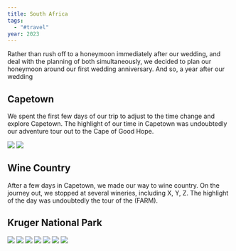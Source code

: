 ```yaml
---
title: South Africa
tags:
  - "#travel"
year: 2023
---
```


Rather than rush off to a honeymoon immediately after our wedding, and deal with the planning of both simultaneously, we decided to plan our honeymoon around our first wedding anniversary. And so, a year after our wedding

## Capetown

We spent the first few days of our trip to adjust to the time change and explore Capetown. The highlight of our time in Capetown was undoubtedly our adventure tour out to the Cape of Good Hope.

<img src="{{ site.baseurl }}/assets/southafrica2024/IMG_1849.jpeg"/>

<img src="{{ site.baseurl }}/assets/southafrica2024/IMG_1974.jpeg"/>


## Wine Country

After a few days in Capetown, we made our way to wine country. On the journey out, we stopped at several wineries, including X, Y, Z. The highlight of the day was undoubtedly the tour of the (FARM).


## Kruger National Park


<img src="{{ site.baseurl }}/assets/southafrica2024/DSC00457.jpeg"/>

<img src="{{ site.baseurl }}/assets/southafrica2024/DSC00603.jpeg"/>

<img src="{{ site.baseurl }}/assets/southafrica2024/DSC01170.jpeg"/>

<img src="{{ site.baseurl }}/assets/southafrica2024/DSC01619.jpeg"/>

<img src="{{ site.baseurl }}/assets/southafrica2024/DSC01739.jpeg"/>

<img src="{{ site.baseurl }}/assets/southafrica2024/DSC02282.jpeg"/>

<img src="{{ site.baseurl }}/assets/southafrica2024/DSC02449.jpeg"/>

